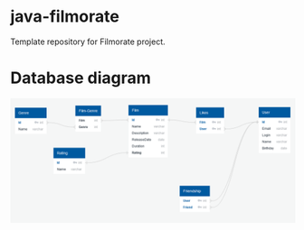 # java-filmorate
Template repository for Filmorate project.

# Database diagram
![Database diagram](/db-diagram.png)